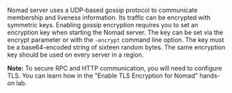 
Nomad server uses a UDP-based gossip protocol to communicate membership and liveness information. Its traffic can be encrypted with symmetric keys. Enabling gossip encryption requires you to set an encryption key when starting the Nomad server. The key can be set via the encrypt parameter or with the `-encrypt` command line option. The key must be a base64-encoded string of sixteen random bytes. The same encryption key should be used on every server in a region.

**Note:** To secure RPC and HTTP communication, you will need to configure TLS. You can learn how in the "Enable TLS Encryption for Nomad" hands-on lab.
